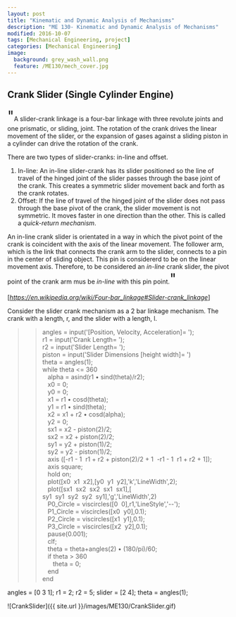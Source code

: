 ```yaml
---
layout: post
title: "Kinematic and Dynamic Analysis of Mechanisms"
description: "ME 130- Kinematic and Dynamic Analysis of Mechanisms"
modified: 2016-10-07
tags: [Mechanical Engineering, project]
categories: [Mechanical Engineering]
image:
  background: grey_wash_wall.png
  feature: /ME130/mech_cover.jpg
---
```

<style>
hr{
	border: 0;
    height: 1px;
    background-image: linear-gradient(to right, rgba(0, 0, 0, 0), rgba(0, 0, 0, 0.75), rgba(0, 0, 0, 0));
}
</style>

## Crank Slider (Single Cylinder Engine)

 <font size="6">"</font>A slider-crank linkage is a four-bar linkage with three revolute joints and one prismatic, or sliding, joint. The rotation of the crank drives the linear movement of the slider, or the expansion of gases against a sliding piston in a cylinder can drive the rotation of the crank. <br/>

There are two types of slider-cranks: in-line and offset.

1. In-line: An in-line slider-crank has its slider positioned so the line of travel of the hinged joint of the slider passes through the base joint of the crank.  This creates a symmetric slider movement back and forth as the crank rotates.
2. Offset: If the line of travel of the hinged joint of the slider does not pass through the base pivot of the crank, the slider movement is not symmetric.  It moves faster in one direction than the other.  This is called a <cite>quick-return mechanism</cite>.

An in-line crank slider is orientated in a way in which the pivot point of the crank is coincident with the axis of the linear movement. The follower arm, which is the link that connects the crank arm to the slider, connects to a pin in the center of sliding object. This pin is considererd to be on the linear movement axis.  Therefore, to be considered an <cite>in-line</cite> crank slider, the pivot point of the crank arm mus be <cite>in-line</cite> with this pin point.<font size="6">"</font>
 <br/>

[<cite>https://en.wikipedia.org/wiki/Four-bar_linkage#Slider-crank_linkage</cite>] <br/>

Consider the slider crank mechanism as a 2 bar linkage mechanism.  The crank with a length, r,  and the slider with a length, l.

>> angles = input('[Position, Velocity, Acceleration]= '); <br/>
r1 = input('Crank Length= '); <br/>
r2 = input('Slider Length= '); <br/>
piston = input('Slider Dimensions [height width]= ') <br/>
theta = angles(1); <br/>
while theta <= 360 <br/>
&nbsp;&nbsp;&nbsp;alpha = asind(r1 • sind(theta)/r2); <br/>
&nbsp;&nbsp;&nbsp;x0 = 0; <br/>
&nbsp;&nbsp;&nbsp;y0 = 0; <br/>
&nbsp;&nbsp;&nbsp;x1 = r1 • cosd(theta); <br/>
&nbsp;&nbsp;&nbsp;y1 = r1 • sind(theta); <br/>
&nbsp;&nbsp;&nbsp;x2 = x1 + r2 • cosd(alpha); <br/>
&nbsp;&nbsp;&nbsp;y2 = 0; <br/>
&nbsp;&nbsp;&nbsp;sx1 = x2 - piston(2)/2; <br/>
&nbsp;&nbsp;&nbsp;sx2 = x2 + piston(2)/2; <br/>
&nbsp;&nbsp;&nbsp;sy1 = y2 + piston(1)/2; <br/>
&nbsp;&nbsp;&nbsp;sy2 = y2 - piston(1)/2; <br/>
&nbsp;&nbsp;&nbsp;axis ([-r1 - 1&nbsp;&nbsp;r1 + r2 + piston(2)/2 + 1&nbsp;&nbsp;-r1 - 1&nbsp;&nbsp;r1 + r2 + 1]); <br/>
&nbsp;&nbsp;&nbsp;axis square; <br/>
&nbsp;&nbsp;&nbsp;hold on; <br/>
&nbsp;&nbsp;&nbsp;plot([x0&nbsp;&nbsp;x1&nbsp;&nbsp;x2],[y0&nbsp;&nbsp;y1&nbsp;&nbsp;y2],'k','LineWidth',2); <br/>
&nbsp;&nbsp;&nbsp;plot([sx1&nbsp;&nbsp;sx2&nbsp;&nbsp;sx2&nbsp;&nbsp;sx1&nbsp;&nbsp;sx1],[ <br/>sy1&nbsp;&nbsp;sy1&nbsp;&nbsp;sy2&nbsp;&nbsp;sy2&nbsp;&nbsp;sy1],'g','LineWidth',2) <br/>
&nbsp;&nbsp;&nbsp;P0_Circle = viscircles([0&nbsp;&nbsp;0],r1,'LineStyle','--'); <br/>
&nbsp;&nbsp;&nbsp;P1_Circle = viscircles([x0&nbsp;&nbsp;y0],0.1); <br/>
&nbsp;&nbsp;&nbsp;P2_Circle = viscircles([x1&nbsp;&nbsp;y1],0.1); <br/>
&nbsp;&nbsp;&nbsp;P3_Circle = viscircles([x2&nbsp;&nbsp;y2],0.1); <br/>
&nbsp;&nbsp;&nbsp;pause(0.001); <br/>
&nbsp;&nbsp;&nbsp;clf; <br/>
&nbsp;&nbsp;&nbsp;theta = theta+angles(2) • (180/pi)/60; <br/>
&nbsp;&nbsp;&nbsp;if theta > 360 <br/>
&nbsp;&nbsp;&nbsp;&nbsp;&nbsp;&nbsp;theta = 0; <br/>
&nbsp;&nbsp;&nbsp;end <br/>
end

angles = [0 3 1]; r1 = 2; r2 = 5; slider = [2 4]; theta = angles(1); <br/>

![CrankSlider]({{ site.url }}/images/ME130/CrankSlider.gif)

